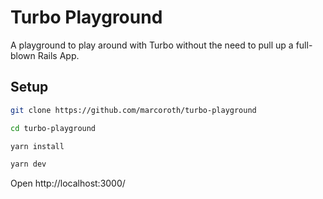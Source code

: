 # Turbo Playground

A playground to play around with Turbo without the need to pull up a full-blown Rails App.


## Setup

```sh
git clone https://github.com/marcoroth/turbo-playground
```

```sh
cd turbo-playground
```


```sh
yarn install
```

```sh
yarn dev
```

Open http://localhost:3000/
